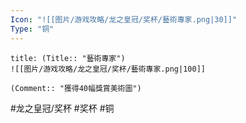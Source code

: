 ```yaml
---
Icon: "![[图片/游戏攻略/龙之皇冠/奖杯/藝術專家.png|30]]"
Type: "铜"
---
```

```ad-common-bronze-trophy
title: (Title:: "藝術專家")
![[图片/游戏攻略/龙之皇冠/奖杯/藝術專家.png|100]]

(Comment:: "獲得40幅獎賞美術圖")
```

#龙之皇冠/奖杯 #奖杯 #铜
